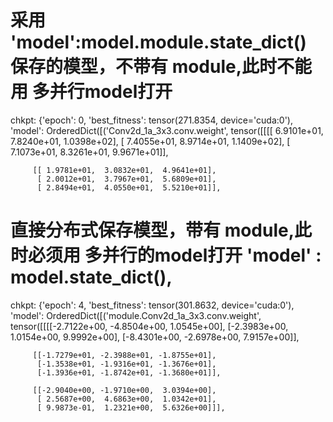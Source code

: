 # 采用 'model':model.module.state_dict() 保存的模型，不带有 module,此时不能用 多并行model打开
chkpt:  {'epoch': 0, 'best_fitness': tensor(271.8354, device='cuda:0'), 'model': OrderedDict([('Conv2d_1a_3x3.conv.weight', tensor([[[[ 6.9101e+01,  7.8240e+01,  1.0398e+02],
          [ 7.4055e+01,  8.9714e+01,  1.1409e+02],
          [ 7.1073e+01,  8.3261e+01,  9.9671e+01]],

         [[ 1.9781e+01,  3.0832e+01,  4.9641e+01],
          [ 2.0012e+01,  3.7967e+01,  5.6809e+01],
          [ 2.8494e+01,  4.0550e+01,  5.5210e+01]],


# 直接分布式保存模型，带有 module,此时必须用 多并行的model打开 'model' : model.state_dict(),
chkpt:  {'epoch': 4, 'best_fitness': tensor(301.8632, device='cuda:0'), 'model': OrderedDict([('module.Conv2d_1a_3x3.conv.weight', tensor([[[[-2.7122e+00, -4.8504e+00,  1.0545e+00],
          [-2.3983e+00,  1.0154e+00,  9.9992e+00],
          [-8.4301e+00, -2.6978e+00,  7.9157e+00]],

         [[-1.7279e+01, -2.3988e+01, -1.8755e+01],
          [-1.3538e+01, -1.9316e+01, -1.3676e+01],
          [-1.3936e+01, -1.8742e+01, -1.3680e+01]],

         [[-2.9040e+00, -1.9710e+00,  3.0394e+00],
          [ 2.5687e+00,  4.6863e+00,  1.0342e+01],
          [ 9.9873e-01,  1.2321e+00,  5.6326e+00]]],


